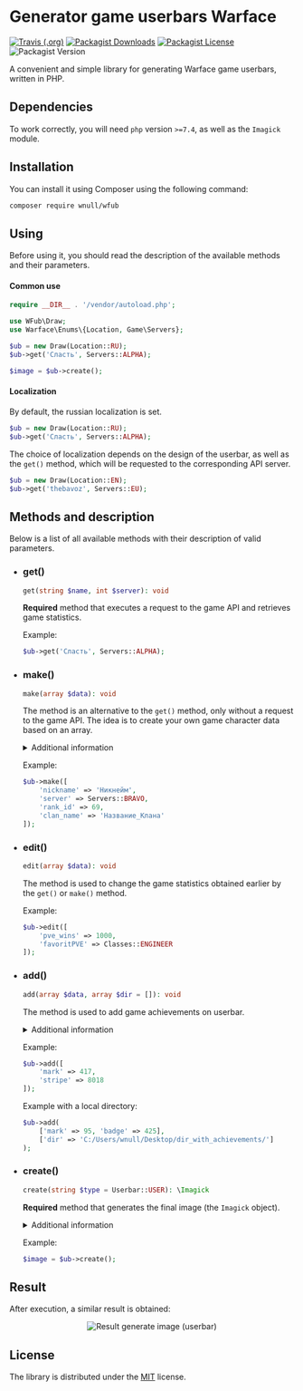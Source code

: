 # Generator game userbars Warface

[![Travis (.org)](https://img.shields.io/travis/wnull/wfub?style=flat-square)](https://travis-ci.com/wnull/wfub) [![Packagist Downloads](https://img.shields.io/packagist/dm/wnull/wfub?color=informational&style=flat-square)](//packagist.org/packages/wnull/wfub) [![Packagist License](https://img.shields.io/packagist/l/wnull/wfub?style=flat-square)](//packagist.org/packages/wnull/wfub) ![Packagist Version](https://img.shields.io/packagist/v/wnull/wfub?style=flat-square)

A convenient and simple library for generating Warface game userbars, written in PHP.

## Dependencies

To work correctly, you will need `php` version `>=7.4`, as well as the `Imagick` module.

## Installation

You can install it using Composer using the following command:

```sh
composer require wnull/wfub
```

## Using

Before using it, you should read the description of the available methods and their parameters.

#### Common use

```php
require __DIR__ . '/vendor/autoload.php';

use WFub\Draw;
use Warface\Enums\{Location, Game\Servers};

$ub = new Draw(Location::RU);
$ub->get('Сласть', Servers::ALPHA);

$image = $ub->create();
```

#### Localization

By default, the russian localization is set.

```php
$ub = new Draw(Location::RU);
$ub->get('Сласть', Servers::ALPHA);
```

The choice of localization depends on the design of the userbar, as well as the `get()` method, which will be requested to the corresponding API server.

```php
$ub = new Draw(Location::EN);
$ub->get('thebavoz', Servers::EU);
```

## Methods and description

Below is a list of all available methods with their description of valid parameters.

* ### get()
	```php
	get(string $name, int $server): void
	```
	**Required** method that executes a request to the game API and retrieves game statistics.

	Example:
	```php
	$ub->get('Сласть', Servers::ALPHA);
	```
  
* ### make()
 	```php
	make(array $data): void
	```
	The method is an alternative to the `get()` method, only without a request to the game API. The idea is to create your own game character data based on an array.
	
	<details>
		<summary>Additional information</summary>
		<p>	</p>
		<p>To use it correctly, you must pass at least 3 required parameters in the associative array, such as: <code>nickname</code>, <code>server</code>, <code>rank_id</code>.</p>
	</details>

	Example:
	```php
	$ub->make([
	    'nickname' => 'Никнейм',
	    'server' => Servers::BRAVO,
	    'rank_id' => 69,
	    'clan_name' => 'Название_Клана'
	]);
	```

* ### edit()
	```php
	edit(array $data): void
	```
  The method is used to change the game statistics obtained earlier by the `get()` or `make()` method.

	Example:
	```php
	$ub->edit([
	    'pve_wins' => 1000,
	    'favoritPVE' => Classes::ENGINEER
	]);
	```

* ### add()
	```php
	add(array $data, array $dir = []): void
	```
	The method is used to add game achievements on userbar.

	<details>
		<summary>Additional information</summary>
		<p>	</p>
		<p>As the first parameter you need to pass an associative array with the required keys: <code>mark</code>, <code>base</code>, or <code>stripe</code>, whose values are numeric achievement IDs.</p>
		<p>As the second (optional) parameter, you can pass an associative array with the key <code>dir</code>, the value of which will specify the path to the local achievements directory.</p>
	</details>

	Example:
	```php
	$ub->add([
	    'mark' => 417,
	    'stripe' => 8018
	]);
	```
	Example with a local directory:
	```php
	$ub->add(
	    ['mark' => 95, 'badge' => 425],
	    ['dir' => 'C:/Users/wnull/Desktop/dir_with_achievements/']
	);
	```

* ### create()
	```php
	create(string $type = Userbar::USER): \Imagick
	```
	**Required** method that generates the final image (the `Imagick` object).

	<details>
		<summary>Additional information</summary>
		<p>	</p>
		<p>The method accepts a parameter <i>of the type</i> of the userbar. The default value is <code>user</code>. Valid values: <code>user</code>, <code>join</code>, or <code>clean</code>.</p>
	</details>
	
	Example:
	```php
	$image = $ub->create();
	```

## Result

After execution, a similar result is obtained:

<p align="center">
	<img src="https://user-images.githubusercontent.com/33278849/108274140-8a4fb280-7185-11eb-9bd9-f3becce70b70.png" alt="Result generate image (userbar)">
</p>

## License

The library is distributed under the [MIT](https://github.com/wnull/wfub/blob/master/LICENSE) license.